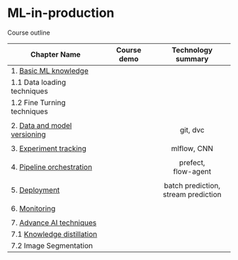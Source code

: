 # ML-in-production

Course outline

| Chapter Name                                                 | Course demo |            Technology summary             |
| ------------------------------------------------------------ | :---------: | :---------------------------------------: |
| 1. [Basic ML knowledge](https://github.com/tharhtetsan/ML-in-production/tree/main/1_basic) |             |                                           |
| 1.1 Data loading techniques                                  |             |                                           |
| 1.2 Fine Turning techniques                                  |             |                                           |
|                                                              |             |                                           |
| 2. [Data and model versioning](https://github.com/tharhtetsan/ML-in-production/tree/main/2_data_and_model_versioning) |             |                 git, dvc                  |
|                                                              |             |                                           |
| 3. [Experiment tracking](https://github.com/tharhtetsan/ML-in-production/tree/main/3_experiment-tracking) |             |                mlflow, CNN                |
|                                                              |             |                                           |
| 4. [Pipeline orchestration](https://github.com/tharhtetsan/ML-in-production/tree/main/4_pipeline%20orchestration) |             |         prefect,<br />flow-agent          |
|                                                              |             |                                           |
| 5. [Deployment](https://github.com/tharhtetsan/ML-in-production/tree/main/5_deployment) |             | batch prediction, <br />stream prediction |
|                                                              |             |                                           |
| 6. [Monitoring](https://github.com/tharhtetsan/ML-in-production/tree/main/6_monitoring) |             |                                           |
|                                                              |             |                                           |
| 7. [ Advance AI  techniques](https://github.com/tharhtetsan/ML-in-production/tree/main/7_advance_AI_techniques) |             |                                           |
| 7.1 [Knowledge distillation](https://github.com/tharhtetsan/ML-in-production/tree/main/7_advance_AI_techniques/1_knowledge_distillation_projs) |             |                                           |
| 7.2 Image Segmentation                                       |             |                                           |

